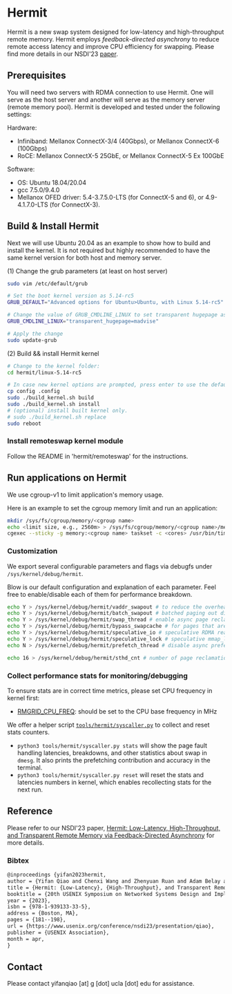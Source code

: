 # Hermit
Hermit is a new swap system designed for low-latency and high-throughput remote memory. Hermit employs *feedback-directed asynchrony* to reduce remote access latency and improve CPU efficiency for swapping. Please find more details in our NSDI'23 [paper](https://www.usenix.org/conference/nsdi23/presentation/qiao).

## Prerequisites
You will need two servers with RDMA connection to use Hermit. One will serve as the host server and another will serve as the memory server (remote memory pool). Hermit is developed and tested under the following settings:

Hardware:
* Infiniband: Mellanox ConnectX-3/4 (40Gbps), or Mellanox ConnectX-6 (100Gbps)
* RoCE: Mellanox ConnectX-5 25GbE, or Mellanox ConnectX-5 Ex 100GbE

Software:
* OS: Ubuntu 18.04/20.04
* gcc 7.5.0/9.4.0
* Mellanox OFED driver: 5.4-3.7.5.0-LTS (for ConnectX-5 and 6), or 4.9-4.1.7.0-LTS (for ConnectX-3).

## Build & Install Hermit
Next we will use Ubuntu 20.04 as an example to show how to build and install the kernel. It is not required but highly recommended to have the same kernel version for both host and memory server.

(1) Change the grub parameters (at least on host server)
```bash
sudo vim /etc/default/grub

# Set the boot kernel version as 5.14-rc5
GRUB_DEFAULT="Advanced options for Ubuntu>Ubuntu, with Linux 5.14-rc5"

# Change the value of GRUB_CMDLINE_LINUX to set transparent hugepage as madvise:
GRUB_CMDLINE_LINUX="transparent_hugepage=madvise"

# Apply the change
sudo update-grub
```

(2) Build && install Hermit kernel
```bash
# Change to the kernel folder:
cd hermit/linux-5.14-rc5

# In case new kernel options are prompted, press enter to use the default options.
cp config .config
sudo ./build_kernel.sh build
sudo ./build_kernel.sh install
# (optional) install built kernel only.
# sudo ./build_kernel.sh replace
sudo reboot
```

### Install remoteswap kernel module
Follow the README in 'hermit/remoteswap' for the instructions.

## Run applications on Hermit
We use cgroup-v1 to limit application's memory usage.

Here is an example to set the cgroup memory limit and run an application:
```bash
mkdir /sys/fs/cgroup/memory/<cgroup name>
echo <limit size, e.g., 2560m> > /sys/fs/cgroup/memory/<cgroup name>/memory.limit_in_bytes
cgexec --sticky -g memory:<cgroup name> taskset -c <cores> /usr/bin/time -v <command>
```

### Customization
We export several configurable parameters and flags via debugfs under `/sys/kernel/debug/hermit`.

Blow is our default configuration and explanation of each parameter. Feel free to enable/disable each of them for performance breakdown.
```bash
echo Y > /sys/kernel/debug/hermit/vaddr_swapout # to reduce the overhead of reverse mapping. We record a PA->VA mapping manually for now
echo Y > /sys/kernel/debug/hermit/batch_swapout # batched paging out dirty pages in the page reclamation
echo Y > /sys/kernel/debug/hermit/swap_thread # enable async page reclamation (swap-out)
echo Y > /sys/kernel/debug/hermit/bypass_swapcache # for pages that are not shared by multiple PTEs, we can skip adding it into the swap cache and map it directly to the faulting PTE
echo Y > /sys/kernel/debug/hermit/speculative_io # speculative RDMA read
echo Y > /sys/kernel/debug/hermit/speculative_lock # speculative mmap_lock. Mostly useful for java applications
echo N > /sys/kernel/debug/hermit/prefetch_thread # disable async prefetching for now

echo 16 > /sys/kernel/debug/hermit/sthd_cnt # number of page reclamation threads. The default cores these threads run on are set in the kernel (https://github.com/ivanium/linux-5.14-rc5/blob/separate-swapout-codepath/mm/hermit.c#L114)
```

### Collect performance stats for monitoring/debugging
To ensure stats are in correct time metrics, please set CPU frequency in kernel first:
* [RMGRID_CPU_FREQ](linux-5.14-rc5/include/linux/adc_macros.h#L9): should be set to the CPU base frequency in MHz

We offer a helper script [`tools/hermit/syscaller.py`](linux-5.14-rc5/tools/hermit/syscaller.py) to collect and reset stats counters.
* `python3 tools/hermit/syscaller.py stats` will show the page fault handling latencies, breakdowns, and other statistics about swap in `dmesg`. It also prints the prefetching contribution and accuracy in the terminal.
* `python3 tools/hermit/syscaller.py reset` will reset the stats and latencies numbers in kernel, which enables recollecting stats for the next run.

## Reference
Please refer to our NSDI'23 paper, [Hermit: Low-Latency, High-Throughput, and Transparent Remote Memory via Feedback-Directed Asynchrony](https://www.usenix.org/conference/nsdi23/presentation/qiao) for more details.
### Bibtex
```txt
@inproceedings {yifan2023hermit,
author = {Yifan Qiao and Chenxi Wang and Zhenyuan Ruan and Adam Belay and Qingda Lu and Yiying Zhang and Miryung Kim and Guoqing Harry Xu},
title = {Hermit: {Low-Latency}, {High-Throughput}, and Transparent Remote Memory via {Feedback-Directed} Asynchrony},
booktitle = {20th USENIX Symposium on Networked Systems Design and Implementation (NSDI 23)},
year = {2023},
isbn = {978-1-939133-33-5},
address = {Boston, MA},
pages = {181--198},
url = {https://www.usenix.org/conference/nsdi23/presentation/qiao},
publisher = {USENIX Association},
month = apr,
}
```

## Contact
Please contact yifanqiao [at] g [dot] ucla [dot] edu for assistance.